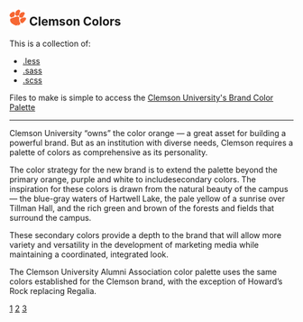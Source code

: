 
![Clemson Paw Image](paw.png) Clemson Colors
--------------

This is a collection of:

- [.less](3)   
- [.sass](2)  
- [.scss](2)  

Files to make is simple to access the [Clemson University's Brand Color Palette](1)
 
--------------
  
Clemson University “owns” the color orange — a great asset for building a powerful brand. But as an institution with diverse needs, Clemson requires a palette of colors as comprehensive as its personality.
 
The color strategy for the new brand is to extend the palette beyond the primary orange, purple and white to includesecondary colors. The inspiration for these colors is drawn from the natural beauty of the campus — the blue-gray waters of Hartwell Lake, the pale yellow of a sunrise over Tillman Hall, and the rich green and brown of the forests and fields that surround the campus.
 
These secondary colors provide a depth to the brand that will allow more variety and versatility in the development of marketing media while maintaining a coordinated, integrated look. 

The Clemson University Alumni Association color palette uses the same colors established for the Clemson brand, with the exception of Howard’s Rock replacing Regalia.


[1](https://www.clemson.edu/administration/public-affairs/toolbox/standards/colors.html)
[2](http://sass-lang.com)
[3](http://lesscss.org)